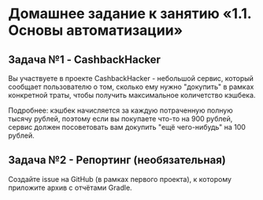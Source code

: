 # Домашнее задание к занятию «1.1. Основы автоматизации»
## Задача №1 - CashbackHacker
Вы участвуете в проекте CashbackHacker - небольшой сервис, который сообщает пользователю о том, сколько ему нужно "докупить" в рамках конкретной траты, чтобы получить максимальное количетство кэшбека.

Подробнее: кэшбек начисляется за каждую потраченную полную тысячу рублей, поэтому если вы покупаете что-то на 900 рублей, сервис должен посоветовать вам докупить "ещё чего-нибудь" на 100 рублей.

## Задача №2 - Репортинг (необязательная)
Создайте issue на GitHub (в рамках первого проекта), к которому приложите архив с отчётами Gradle.
